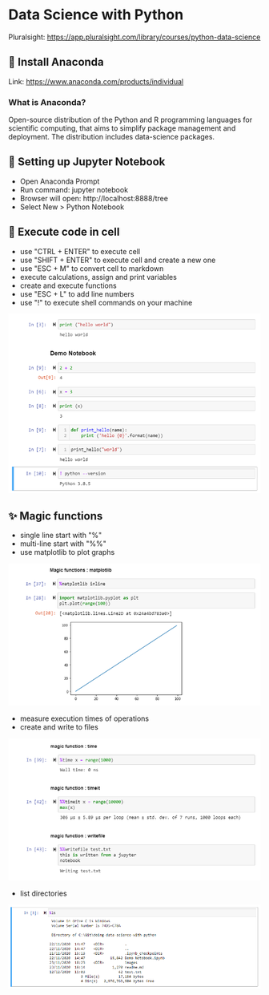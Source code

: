 
# Data Science with Python

Pluralsight: https://app.pluralsight.com/library/courses/python-data-science

## :notebook: Install Anaconda

Link: https://www.anaconda.com/products/individual

### What is Anaconda?

 Open-source distribution of the Python and R programming languages for scientific computing, that aims to simplify package management and deployment. The distribution includes data-science packages.

## :book: Setting up Jupyter Notebook

- Open Anaconda Prompt
- Run command: jupyter notebook
- Browser will open: http://localhost:8888/tree
- Select New > Python Notebook

## :runner: Execute code in cell

- use "CTRL + ENTER" to execute cell
- use "SHIFT + ENTER" to execute cell and create a new one
- use "ESC + M" to convert cell to markdown
- execute calculations, assign and print variables
- create and execute functions
- use "ESC + L" to add line numbers
- use "!" to execute shell commands on your machine

![](./images/execute-code-1.png)

## :sparkles: Magic functions

- single line start with "%"
- multi-line start with "%%"
- use matplotlib to plot graphs

![](./images/execute-code-2.png)

- measure execution times of operations
- create and write to files

![](./images/execute-code-3.png)

- list directories 

![](./images/execute-code-4.png)

